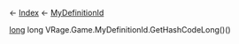 ← [Index](Api-Index) ← [MyDefinitionId](VRage.Game.MyDefinitionId)

[long](System.Int64) long VRage.Game.MyDefinitionId.GetHashCodeLong()()